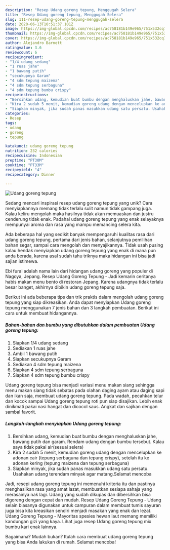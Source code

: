 ```yaml
---
description: "Resep Udang goreng tepung, Menggugah Selera"
title: "Resep Udang goreng tepung, Menggugah Selera"
slug: 111-resep-udang-goreng-tepung-menggugah-selera
date: 2020-06-13T10:51:37.101Z
image: https://img-global.cpcdn.com/recipes/ac758181b149e965/751x532cq70/udang-goreng-tepung-foto-resep-utama.jpg
thumbnail: https://img-global.cpcdn.com/recipes/ac758181b149e965/751x532cq70/udang-goreng-tepung-foto-resep-utama.jpg
cover: https://img-global.cpcdn.com/recipes/ac758181b149e965/751x532cq70/udang-goreng-tepung-foto-resep-utama.jpg
author: Alejandro Barnett
ratingvalue: 3.6
reviewcount: 6
recipeingredient:
- "1/4 udang sedang"
- "1 ruas jahe"
- "1 bawang putih"
- "secukupnya Garam"
- "4 sdm tepung maizena"
- "4 sdm tepung serbaguna"
- "4 sdm tepung bumbu crispy"
recipeinstructions:
- "Bersihkan udang, kemudian buat bumbu dengan menghaluskan jahe, bawang putih dan garam. Rendam udang dengan bumbu tersebut. Kalau saya tidak pakai air(sesuai selera)"
- "Kira 2 sudah 5 menit, kemudian goreng udang dengan mencelupkan ke adonan cair (tepung serbaguna dan tepung crispy), setelah itu ke adonan kering (tepung maizena dan tepung serbaguna)"
- "Siapkan minyak, jika sudah panas masukkan udang satu persatu. Usahakan udang terendam minyak agar matang.Selamat mencoba"
categories:
- Resep
tags:
- udang
- goreng
- tepung

katakunci: udang goreng tepung 
nutrition: 232 calories
recipecuisine: Indonesian
preptime: "PT30M"
cooktime: "PT33M"
recipeyield: "4"
recipecategory: Dinner

---
```



![Udang goreng tepung](https://img-global.cpcdn.com/recipes/ac758181b149e965/751x532cq70/udang-goreng-tepung-foto-resep-utama.jpg)

Sedang mencari inspirasi resep udang goreng tepung yang unik? Cara menyiapkannya memang tidak terlalu sulit namun tidak gampang juga. Kalau keliru mengolah maka hasilnya tidak akan memuaskan dan justru cenderung tidak enak. Padahal udang goreng tepung yang enak selayaknya mempunyai aroma dan rasa yang mampu memancing selera kita.

Ada beberapa hal yang sedikit banyak mempengaruhi kualitas rasa dari udang goreng tepung, pertama dari jenis bahan, selanjutnya pemilihan bahan segar, sampai cara mengolah dan menyajikannya. Tidak usah pusing kalau hendak menyiapkan udang goreng tepung yang enak di mana pun anda berada, karena asal sudah tahu triknya maka hidangan ini bisa jadi sajian istimewa.

Ebi furai adalah nama lain dari hidangan udang goreng yang populer di Nagoya, Jepang. Resep Udang Goreng Tepung - Jadi kemarin ceritanya habis makan menu bento di restoran Jepang. Karena udangnya tidak terlalu besar banget, akhirnya dibikin udang goreng tepung saja.


Berikut ini ada beberapa tips dan trik praktis dalam mengolah udang goreng tepung yang siap dikreasikan. Anda dapat menyiapkan Udang goreng tepung menggunakan 7 jenis bahan dan 3 langkah pembuatan. Berikut ini cara untuk membuat hidangannya.

<!--inarticleads1-->

##### Bahan-bahan dan bumbu yang dibutuhkan dalam pembuatan Udang goreng tepung:

1. Siapkan 1/4 udang sedang
1. Sediakan 1 ruas jahe
1. Ambil 1 bawang putih
1. Siapkan secukupnya Garam
1. Sediakan 4 sdm tepung maizena
1. Siapkan 4 sdm tepung serbaguna
1. Siapkan 4 sdm tepung bumbu crispy


Udang goreng tepung bisa menjadi variasi menu makan siang sehingga menu makan siang tidak sebatas pada olahan daging ayam atau daging sapi dan ikan saja, membuat udang goreng tepung. Pada wadah, pecahkan telur dan kocok sampai Udang goreng tepung roti pun siap disajikan. Lebih enak dinikmati pakai nasi hangat dan dicocol saus. Angkat dan sajikan dengan sambal favorit. 

<!--inarticleads2-->

##### Langkah-langkah menyiapkan Udang goreng tepung:

1. Bersihkan udang, kemudian buat bumbu dengan menghaluskan jahe, bawang putih dan garam. Rendam udang dengan bumbu tersebut. Kalau saya tidak pakai air(sesuai selera)
1. Kira 2 sudah 5 menit, kemudian goreng udang dengan mencelupkan ke adonan cair (tepung serbaguna dan tepung crispy), setelah itu ke adonan kering (tepung maizena dan tepung serbaguna)
1. Siapkan minyak, jika sudah panas masukkan udang satu persatu. Usahakan udang terendam minyak agar matang.Selamat mencoba


Jadi, resepi udang goreng tepung ini memenuhi kriteria itu dan pastinya menghasilkan rasa yang amat lazat, membuatkan sesiapa sahaja yang merasainya nak lagi. Udang yang sudah dikupas dan dibersihkan bisa digoreng dengan cepat dan mudah. Resep Udang Goreng Tepung - Udang selain biasanya digunakan untuk campuran dalam membuat tumis sayuran juga bisa kita kreasikan sendiri menjadi masakan yang enak dan lezat. Udang Goreng Tepung - Mayoritas spesies hewan laut memang memiliki kandungan gizi yang kaya. Lihat juga resep Udang goreng tepung mix bumbu kari enak lainnya. 

Bagaimana? Mudah bukan? Itulah cara membuat udang goreng tepung yang bisa Anda lakukan di rumah. Selamat mencoba!
